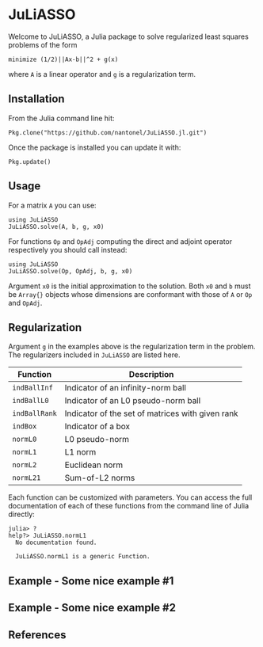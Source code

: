# JuLiASSO

Welcome to JuLiASSO, a Julia package to solve regularized least squares problems of the form

	minimize (1/2)||Ax-b||^2 + g(x)

where `A` is a linear operator and `g` is a regularization term.

## Installation

From the Julia command line hit:

	Pkg.clone("https://github.com/nantonel/JuLiASSO.jl.git")
	
Once the package is installed you can update it with:

	Pkg.update()

## Usage

For a matrix `A` you can use:

	using JuLiASSO
	JuLiASSO.solve(A, b, g, x0)
	
For functions `Op` and `OpAdj` computing the direct and adjoint operator respectively you should call instead:

	using JuLiASSO
	JuLiASSO.solve(Op, OpAdj, b, g, x0)
	
Argument `x0` is the initial approximation to the solution. Both `x0` and `b` must be `Array{}` objects whose dimensions are conformant with those of `A` or `Op` and `OpAdj`.

## Regularization

Argument `g` in the examples above is the regularization term in the problem. The regularizers included in `JuLiASSO` are listed here.

Function        | Description
----------------|------------------------------------
`indBallInf`    | Indicator of an infinity-norm ball
`indBallL0`     | Indicator of an L0 pseudo-norm ball
`indBallRank`   | Indicator of the set of matrices with given rank
`indBox`        | Indicator of a box
`normL0`        | L0 pseudo-norm
`normL1`        | L1 norm
`normL2`        | Euclidean norm
`normL21`       | Sum-of-L2 norms

Each function can be customized with parameters. You can access the full documentation of each of these functions from the command line of Julia directly:

	julia> ?
	help?> JuLiASSO.normL1
	  No documentation found.
	
	  JuLiASSO.normL1 is a generic Function.

## Example - Some nice example #1

## Example - Some nice example #2

## References
